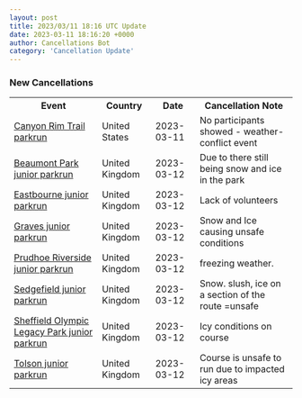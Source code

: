 ```yaml
---
layout: post
title: 2023/03/11 18:16 UTC Update
date: 2023-03-11 18:16:20 +0000
author: Cancellations Bot
category: 'Cancellation Update'
---
```


<h3>New Cancellations</h3>
<div class='hscrollable'>
<table style='width: 100%'>
    <tr>
        <th>Event</th>
        <th>Country</th>
        <th>Date</th>
        <th>Cancellation Note</th>
    </tr>
    <tr>
        <td><a href="https://www.parkrun.us/canyonrimtrail">Canyon Rim Trail parkrun</a></td>
        <td>United States</td>
        <td>2023-03-11</td>
        <td>No participants showed - weather- conflict event</td>
    </tr>
    <tr>
        <td><a href="https://www.parkrun.org.uk/beaumontpark-juniors">Beaumont Park junior parkrun</a></td>
        <td>United Kingdom</td>
        <td>2023-03-12</td>
        <td>Due to there still being snow and ice in the park</td>
    </tr>
    <tr>
        <td><a href="https://www.parkrun.org.uk/eastbourne-juniors">Eastbourne junior parkrun</a></td>
        <td>United Kingdom</td>
        <td>2023-03-12</td>
        <td>Lack of volunteers</td>
    </tr>
    <tr>
        <td><a href="https://www.parkrun.org.uk/graves-juniors">Graves junior parkrun</a></td>
        <td>United Kingdom</td>
        <td>2023-03-12</td>
        <td>Snow and Ice causing unsafe conditions</td>
    </tr>
    <tr>
        <td><a href="https://www.parkrun.org.uk/prudhoeriverside-juniors">Prudhoe Riverside junior parkrun</a></td>
        <td>United Kingdom</td>
        <td>2023-03-12</td>
        <td>freezing weather.</td>
    </tr>
    <tr>
        <td><a href="https://www.parkrun.org.uk/sedgefield-juniors">Sedgefield junior parkrun</a></td>
        <td>United Kingdom</td>
        <td>2023-03-12</td>
        <td>Snow. slush, ice on a section of the route =unsafe</td>
    </tr>
    <tr>
        <td><a href="https://www.parkrun.org.uk/sheffieldolp-juniors">Sheffield Olympic Legacy Park junior parkrun</a></td>
        <td>United Kingdom</td>
        <td>2023-03-12</td>
        <td>Icy conditions on course</td>
    </tr>
    <tr>
        <td><a href="https://www.parkrun.org.uk/tolson-juniors">Tolson junior parkrun</a></td>
        <td>United Kingdom</td>
        <td>2023-03-12</td>
        <td>Course is unsafe to run due to impacted icy areas</td>
    </tr>
</table>
</div>
